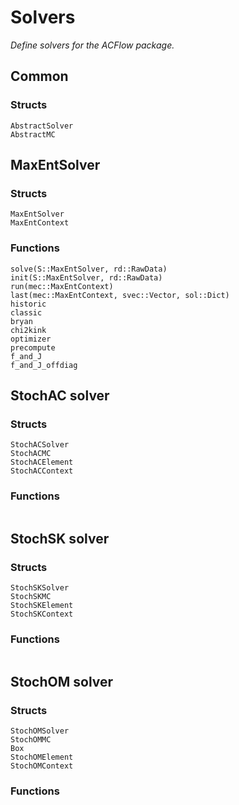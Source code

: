 # Solvers

*Define solvers for the ACFlow package.*

## Common

### Structs

```@docs
AbstractSolver
AbstractMC
```

## MaxEntSolver

### Structs

```@docs
MaxEntSolver
MaxEntContext
```

### Functions

```@docs
solve(S::MaxEntSolver, rd::RawData)
init(S::MaxEntSolver, rd::RawData)
run(mec::MaxEntContext)
last(mec::MaxEntContext, svec::Vector, sol::Dict)
historic
classic
bryan
chi2kink
optimizer
precompute
f_and_J
f_and_J_offdiag
```

## StochAC solver

### Structs

```@docs
StochACSolver
StochACMC
StochACElement
StochACContext
```

### Functions

```@docs
```

## StochSK solver

### Structs

```@docs
StochSKSolver
StochSKMC
StochSKElement
StochSKContext
```

### Functions

```@docs
```

## StochOM solver

### Structs

```@docs
StochOMSolver
StochOMMC
Box
StochOMElement
StochOMContext
```

### Functions

```@docs
```
